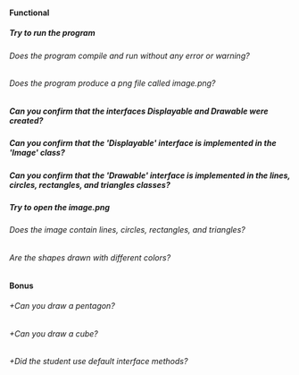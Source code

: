 #### Functional

##### Try to run the program

###### Does the program compile and run without any error or warning?

###### Does the program produce a png file called image.png?

##### Can you confirm that the interfaces Displayable and Drawable were created?

##### Can you confirm that the 'Displayable' interface is implemented in the 'Image' class?

##### Can you confirm that the 'Drawable' interface is implemented in the lines, circles, rectangles, and triangles classes?

##### Try to open the image.png

###### Does the image contain lines, circles, rectangles, and triangles?

###### Are the shapes drawn with different colors?

#### Bonus

###### +Can you draw a pentagon?

###### +Can you draw a cube?

###### +Did the student use default interface methods?
